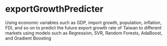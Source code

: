# exportGrowthPredicter

Using economic variables such as GDP, import growth, population, inflation, FDI, and so on to predict the future export growth rate of Taiwan to different markets using models such as Regression, SVR, Random Forests, AdaBoost, and Gradient Boosting
